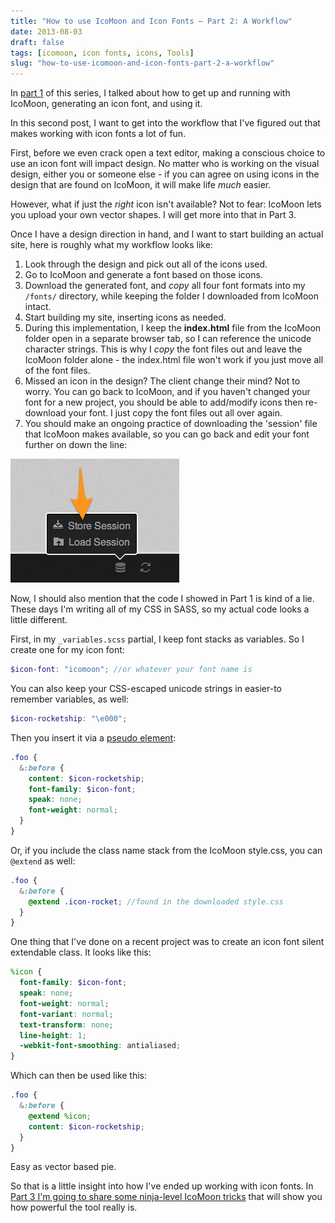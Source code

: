 ```yaml
---
title: "How to use IcoMoon and Icon Fonts – Part 2: A Workflow"
date: 2013-08-03
draft: false
tags: [icomoon, icon fonts, icons, Tools]
slug: "how-to-use-icomoon-and-icon-fonts-part-2-a-workflow"
---
```


In [part 1](/how-to-use-icomoon-and-icon-fonts-part-1-basic-usage/) of this series, I talked about how to get up and running with IcoMoon, generating an icon font, and using it.

In this second post, I want to get into the workflow that I've figured out that makes working with icon fonts a lot of fun.

<!--more-->

First, before we even crack open a text editor, making a conscious choice to use an icon font will impact design. No matter who is working on the visual design, either you or someone else - if you can agree on using icons in the design that are found on IcoMoon, it will make life _much_ easier.

However, what if just the _right_ icon isn't available? Not to fear: IcoMoon lets you upload your own vector shapes. I will get more into that in Part 3.

Once I have a design direction in hand, and I want to start building an actual site, here is roughly what my workflow looks like:

1. Look through the design and pick out all of the icons used.
2. Go to IcoMoon and generate a font based on those icons.
3. Download the generated font, and _copy_ all four font formats into my `/fonts/` directory, while keeping the folder I downloaded from IcoMoon intact.
4. Start building my site, inserting icons as needed.
5. During this implementation, I keep the **index.html** file from the IcoMoon folder open in a separate browser tab, so I can reference the unicode character strings. This is why I _copy_ the font files out and leave the IcoMoon folder alone - the index.html file won't work if you just move all of the font files.
6. Missed an icon in the design? The client change their mind? Not to worry. You can go back to IcoMoon, and if you haven't changed your font for a new project, you should be able to add/modify icons then re-download your font. I just copy the font files out all over again.
7. You should make an ongoing practice of downloading the 'session' file that IcoMoon makes available, so you can go back and edit your font further on down the line:

![Hit "store session", which is available at the bottom of the app screen](../images/IcoMoon_App_-_Icon_Font_Generator.png)

Now, I should also mention that the code I showed in Part 1 is kind of a lie. These days I'm writing all of my CSS in SASS, so my actual code looks a little different.

First, in my `_variables.scss` partial, I keep font stacks as variables. So I create one for my icon font:

```scss
$icon-font: "icomoon"; //or whatever your font name is
```

You can also keep your CSS-escaped unicode strings in easier-to remember variables, as well:

```scss
$icon-rocketship: "\e000";
```

Then you insert it via a [pseudo element](/using-icons-from-icon-fonts-directly-in-css/):

```scss
.foo {
  &:before {
    content: $icon-rocketship;
    font-family: $icon-font;
    speak: none;
    font-weight: normal;
  }
}
```

Or, if you include the class name stack from the IcoMoon style.css, you can `@extend` as well:

```scss
.foo {
  &:before {
    @extend .icon-rocket; //found in the downloaded style.css
  }
}
```

One thing that I've done on a recent project was to create an icon font silent extendable class. It looks like this:

```scss
%icon {
  font-family: $icon-font;
  speak: none;
  font-weight: normal;
  font-variant: normal;
  text-transform: none;
  line-height: 1;
  -webkit-font-smoothing: antialiased;
}
```

Which can then be used like this:

```scss
.foo {
  &:before {
    @extend %icon;
    content: $icon-rocketship;
  }
}
```

Easy as vector based pie.

So that is a little insight into how I've ended up working with icon fonts. In [Part 3 I'm going to share some ninja-level IcoMoon tricks](/how-to-use-icomoon-and-icon-fonts-part-3-7-ninja-tricks/) that will show you how powerful the tool really is.
